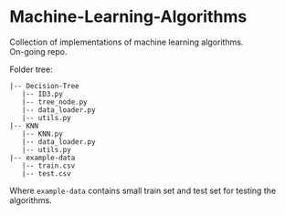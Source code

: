 # Machine-Learning-Algorithms
Collection of implementations of machine learning algorithms. \
On-going repo.

Folder tree: 
```
|-- Decision-Tree
   |-- ID3.py
   |-- tree_node.py
   |-- data_loader.py
   |-- utils.py
|-- KNN
   |-- KNN.py
   |-- data_loader.py
   |-- utils.py
|-- example-data
   |-- train.csv
   |-- test.csv
```

Where `example-data` contains small train set and test set for testing the algorithms.

